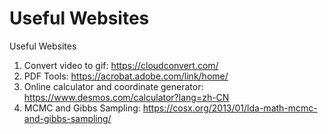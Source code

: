 # Useful Websites
Useful Websites


1. Convert video to gif: https://cloudconvert.com/
2. PDF Tools: https://acrobat.adobe.com/link/home/
3. Online calculator and coordinate generator: https://www.desmos.com/calculator?lang=zh-CN
4. MCMC and Gibbs Sampling: https://cosx.org/2013/01/lda-math-mcmc-and-gibbs-sampling/


